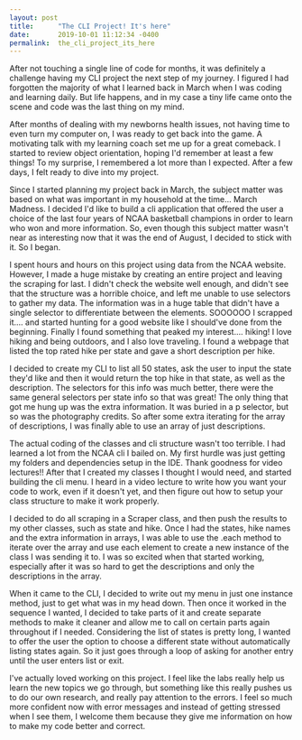 ```yaml
---
layout: post
title:      "The CLI Project! It's here"
date:       2019-10-01 11:12:34 -0400
permalink:  the_cli_project_its_here
---
```



After not touching a single line of code for months, it was definitely a challenge having my CLI project the next step of my journey. I figured I had forgotten the majority of what I learned back in March when I was coding and learning daily. But life happens, and in my case a tiny life came onto the scene and code was the last thing on my mind. 

After months of dealing with my newborns health issues, not having time to even turn my computer on, I was ready to get back into the game. A motivating talk with my learning coach set me up for a great comeback. I started to review object orientation, hoping I'd remember at least a few things! To my surprise, I remembered a lot more than I expected. After a few days, I felt ready to dive into my project. 

Since I started planning my project back in March, the subject matter was based on what was important in my household at the time... March Madness. I decided I'd like to build a cli application that offered the user a choice of the last four years of NCAA basketball champions in order to learn who won and more information. So, even though this subject matter wasn't near as interesting now that it was the end of August, I decided to stick with it. So I began. 

I spent hours and hours on this project using data from the NCAA website. However, I made a huge mistake by creating an entire project and leaving the scraping for last. I didn't check the website well enough, and didn't see that the structure was a horrible choice, and left me unable to use selectors to gather my data. The information was in a huge table that didn't have a single selector to differentiate between the elements. SOOOOOO I scrapped it.... and started hunting for a good website like I should've done from the beginning. Finally I found something that peaked my interest.... hiking! I love hiking and being outdoors, and I also love traveling. I found a webpage that listed the top rated hike per state and gave a short description per hike. 

I decided to create my CLI to list all 50 states, ask the user to input the state they'd like and then it would return the top hike in that state, as well as the description. The selectors for this info was much better, there were the same general selectors per state info so that was great! The only thing that got me hung up was the extra information. It was buried in a p selector, but so was the photography credits. So after some extra iterating for the array of descriptions, I was finally able to use an array of just descriptions.

The actual coding of the classes and cli structure wasn't too terrible. I had learned a lot from the NCAA cli I bailed on. My first hurdle was just getting my folders and dependencies setup in the IDE. Thank goodness for video lectures!! After that I created my classes I thought I would need, and started building the cli menu. I heard in a video lecture to write how you want your code to work, even if it doesn't yet, and then figure out how to setup your class structure to make it work properly.

I decided to do all scraping in a Scraper class, and then push the results to my other classes, such as state and hike. Once I had the states, hike names and the extra information in arrays, I was able to use the .each method to iterate over the array and use each element to create a new instance of the class I was sending it to. I was so excited when that started working, especially after it was so hard to get the descriptions and only the descriptions in the array. 

When it came to the CLI, I decided to write out my menu in just one instance method, just to get what was in my head down. Then once it worked in the sequence I wanted, I decided to take parts of it and create separate methods to make it cleaner and allow me to call on certain parts again throughout if I needed. Considering the list of states is pretty long, I wanted to offer the user the option to choose a different state without automatically listing states again. So it just goes through a loop of asking for another entry until the user enters list or exit.

I've actually loved working on this project. I feel like the labs really help us learn the new topics we go through, but something like this really pushes us to do our own research, and really pay attention to the errors. I feel so much more confident now with error messages and instead of getting stressed when I see them, I welcome them because they give me information on how to make my code better and correct. 

 
